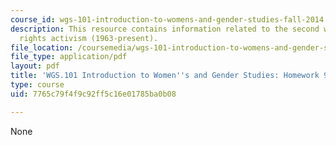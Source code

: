 ```yaml
---
course_id: wgs-101-introduction-to-womens-and-gender-studies-fall-2014
description: This resource contains information related to the second wave of women's
  rights activism (1963-present).
file_location: /coursemedia/wgs-101-introduction-to-womens-and-gender-studies-fall-2014/7765c79f4f9c92ff5c16e01785ba0b08_MITWGS_101F14_Hwork9.pdf
file_type: application/pdf
layout: pdf
title: 'WGS.101 Introduction to Women''s and Gender Studies: Homework 9 Sisters'
type: course
uid: 7765c79f4f9c92ff5c16e01785ba0b08

---
```

None